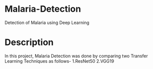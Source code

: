 # Malaria-Detection
Detection of Malaria using Deep Learning

# Description
In this project, Malaria Detection was done by comparing two Transfer Learning Techniques as follows-
1.ResNet50
2.VGG19


